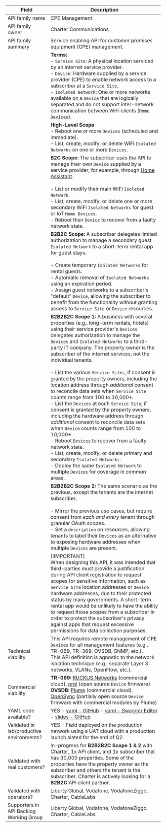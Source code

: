 | **Field** | Description |
| --- | --- |
| API family name | CPE Management |
| API family owner | Charter Communications |
| API family summary | Service enabling API for customer premises equipment (CPE) management. |
||**Terms:** <br>  - `Service Site`: A physical location serviced by an internet service provider. <br> - `Device`: Hardware supplied by a service provider (CPE) to enable network access to a subscriber at a `Service Site`.  <br> - `Isolated Network`: One or more networks available on a `Device` that are logically separated and do not support inter-network communication between WiFi clients (`Home Devices`). |
||**High-Level Scope** <br> - Reboot one or more `Devices` (scheduled and immediate). <br> - List, create, modify, or delete WiFi `Isolated Networks` on one or more `Devices`. |
|| **B2C Scope:** The subscriber uses the API to manage their own `Device` supplied by a service provider, for example, through [Home Assistant](https://www.home-assistant.io/). <br><br> - List or modify their main WiFi `Isolated Network`. <br> - List, create, modify, or delete one or more secondary WiFi `Isolated Networks` for guest or IoT `Home Devices`. <br> - Reboot their `Device` to recover from a faulty network state.
|| **B2B2C Scope:** A subscriber delegates limited authorization to manage a secondary guest `Isolated Network` to a short-term rental app for guest stays. <br><br> - Create temporary `Isolated Networks` for rental guests. <br> - Automatic removal of `Isolated Networks` using an expiration period. <br> - Assign guest networks to a subscriber's "default" `Device`, allowing the subscriber to benefit from the functionality without granting access to `Service Site` or `Device` resources. |
||**B2B2B2C Scope 1:** A business with several properties (e.g., long-term rentals, hotels) using their service provider's `Devices` delegates authorization to manage the `Devices` and `Isolated Networks` to a third-party IT company. The property owner is the subscriber of the internet services, not the individual tenants. <br><br> - List the various `Service Sites`, if consent is granted by the property owners, including the location address through _additional_ consent to reconcile data sets when `Service Site` counts range from 100 to 10,000+. <br> - List the `Devices` at each `Service Site`, if consent is granted by the property owners, including the hardware address through _additional_ consent to reconcile data sets when `Device` counts range from 100 to 10,000+. <br> - Reboot `Devices` to recover from a faulty network state. <br> - List, create, modify, or delete primary and secondary `Isolated Networks`. <br> - Deploy the same `Isolated Network` to multiple `Devices` for coverage in common areas. |
||**B2B2B2C Scope 2:** The same scenario as the previous, except the tenants are the internet subscriber. <br><br> - Mirror the previous use cases, but require consent from _each and every_ tenant through granular OAuth scopes. <br> - Set a `description` on resources, allowing tenants to label their `Devices` as an alternative to exposing hardware addresses when multiple `Devices` are present. |
|| [!IMPORTANT] <br> When designing this API, it was intended that third-parties must provide a justification during API client registration to request scopes for sensitive information, such as `Service Site` location addresses or `Device` hardware addresses, due to their protected status by many governments. A short-term rental app would be unlikely to have the ability to request those scopes from a subscriber in order to protect the subscriber's privacy against apps that request excessive permissions for data collection purposes. |
| Technical viability | This API requires remote management of CPE `Devices` for all management features (e.g., TR-069, TR-369, OVSDB, SNMP, etc.).<br> This API definition is agnostic to the network isolation technique (e.g., separate Layer 3 networks, VLANs, OpenFlow, etc.). |
| Commercial viability | **TR-069:** [RUCKUS Networks](https://www.ruckusnetworks.com/) (commercial cloud), [prpl](https://prplfoundation.org/) (open source `Device` firmware)<br>**OVSDB:** [Plume](https://www.opensync.io/) (commercial cloud), [OpenSync](https://github.com/plume-design/opensync) (partially open source `Device` firmware with commercial modules by Plume) |
| YAML code available? | YES - [yaml - GitHub](https://github.com/caubut-charter/WorkingGroups/blob/feat/api-proposal-cpe-mgmt/APIBacklog/documentation/SupportingDocuments/others/cpe-management-api.yaml) - [yaml - Swagger Editor](https://editor.swagger.io/?url=https://raw.githubusercontent.com/caubut-charter/WorkingGroups/feat/api-proposal-cpe-mgmt/APIBacklog/documentation/SupportingDocuments/others/cpe-management-api.yaml) - [slides - GitHub](https://github.com/caubut-charter/WorkingGroups/blob/feat/api-proposal-cpe-mgmt/APIBacklog/documentation/SupportingDocuments/others/cpe-management-api.pptx) <br> |
| Validated in lab/productive environments? | YES - Field deployed on the production network using a UAT cloud with a production launch slated for the end of Q2. |
| Validated with real customers? | In-progress for **B2B2B2C Scope 1 & 2** with Charter, 1x API client, and 1x subscriber that has 30,000 properties.  Some of the properties have the property owner as the subscriber and others the tenant is the subscriber.  Charter is actively looking for a **B2B2C** API client partner. |
| Validated with operators? | Liberty Global, Vodafone, VodafoneZiggo, Charter, CableLabs |
| Supporters in API Backlog Working Group | Liberty Global, Vodafone, VodafoneZiggo, Charter, CableLabs |

